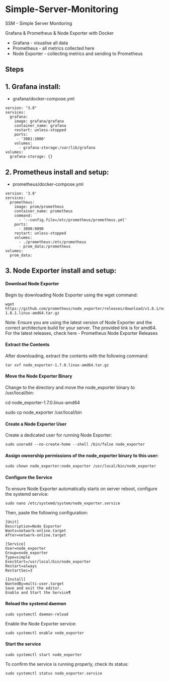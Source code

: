 # Simple-Server-Monitoring
SSM - Simple Server Monitoring

Grafana & Prometheus & Node Exporter with Docker

- Grafana - visualise all data
- Prometheus - all metrics collected here 
- Node Exporter - collecting metrics and sending to Prometheus


## Steps

## 1. Grafana install:
- grafana/docker-compose.yml
```
version: "3.8"
services:
  grafana:
    image: grafana/grafana
    container_name: grafana
    restart: unless-stopped
    ports:
     - '3001:3000'
    volumes:
      - grafana-storage:/var/lib/grafana
volumes:
  grafana-storage: {}
```

## 2. Prometheus install and setup:
- prometheus/docker-compose.yml
```
version: '3.8'
services:
  prometheus:
    image: prom/prometheus
    container_name: prometheus
    command:
      - '--config.file=/etc/prometheus/prometheus.yml'
    ports:
      - 3090:9090
    restart: unless-stopped
    volumes:
      - ./prometheus:/etc/prometheus
      - prom_data:/prometheus
volumes:
  prom_data:
```

## 3. Node Exporter install and setup:
 
#### Download Node Exporter
Begin by downloading Node Exporter using the wget command:
```
wget https://github.com/prometheus/node_exporter/releases/download/v1.8.1/node_exporter-1.8.1.linux-amd64.tar.gz
```
Note: Ensure you are using the latest version of Node Exporter and the correct architecture build for your server. The provided link is for amd64. For the latest releases, check here - Prometheus Node Exporter Releases

#### Extract the Contents
After downloading, extract the contents with the following command:

```
tar xvf node_exporter-1.7.0.linux-amd64.tar.gz
```
#### Move the Node Exporter Binary
Change to the directory and move the node_exporter binary to /usr/local/bin:


cd node_exporter-1.7.0.linux-amd64

sudo cp node_exporter /usr/local/bin

#### Create a Node Exporter User
Create a dedicated user for running Node Exporter:

```
sudo useradd --no-create-home --shell /bin/false node_exporter
```

#### Assign ownership permissions of the node_exporter binary to this user:
```
sudo chown node_exporter:node_exporter /usr/local/bin/node_exporter
```
#### Configure the Service
To ensure Node Exporter automatically starts on server reboot, configure the systemd service:
```
sudo nano /etc/systemd/system/node_exporter.service
```
Then, paste the following configuration:
```
[Unit]
Description=Node Exporter
Wants=network-online.target
After=network-online.target

[Service]
User=node_exporter
Group=node_exporter
Type=simple
ExecStart=/usr/local/bin/node_exporter
Restart=always
RestartSec=3

[Install]
WantedBy=multi-user.target
Save and exit the editor.
Enable and Start the Service¶
```
#### Reload the systemd daemon

```
sudo systemctl daemon-reload
```
Enable the Node Exporter service:

```
sudo systemctl enable node_exporter
```

#### Start the service

```
sudo systemctl start node_exporter
```
To confirm the service is running properly, check its status:
```
sudo systemctl status node_exporter.service
```